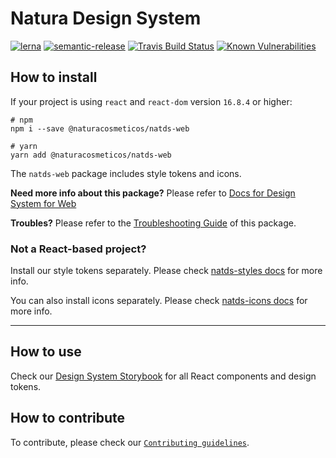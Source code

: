 # Natura Design System

[![lerna](https://img.shields.io/badge/maintained%20with-lerna-cc00ff.svg)](https://lerna.js.org/)
[![semantic-release](https://img.shields.io/badge/%20%20%F0%9F%93%A6%F0%9F%9A%80-semantic--release-e10079.svg)](https://github.com/semantic-release/semantic-release)
[![Travis Build Status](https://travis-ci.org/natura-cosmeticos/natds-js.svg?branch=master)](https://travis-ci.org/natura-cosmeticos/natds-js)
[![Known Vulnerabilities](https://snyk.io/test/github/natura-cosmeticos/natds-js/badge.svg?targetFile=package.json)](https://snyk.io/test/github/natura-cosmeticos/natds-js?targetFile=package.json)

## How to install

If your project is using `react` and `react-dom` version `16.8.4` or higher:

```shell script
# npm
npm i --save @naturacosmeticos/natds-web

# yarn
yarn add @naturacosmeticos/natds-web
```

The `natds-web` package includes style tokens and icons.

**Need more info about this package?** Please refer to [Docs for Design System for Web](./packages/web/README.md)

**Troubles?** Please refer to the [Troubleshooting Guide](./TROUBLESHOOTING.md) of this package.

### Not a React-based project?

Install our style tokens separately. Please check [natds-styles docs](./packages/styles/README.md) for more info.

You can also install icons separately. Please check [natds-icons docs](./packages/icons/README.md) for more info.

---

## How to use

Check our [Design System Storybook](https://natds-js.netlify.app/) for all React components and design tokens.

## How to contribute

To contribute, please check our [`Contributing guidelines`](./CONTRIBUTING.md).
